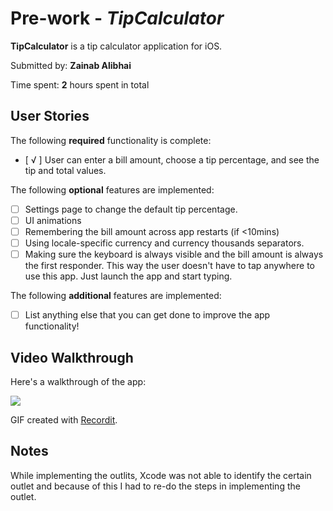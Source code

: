 # Pre-work - *TipCalculator*

**TipCalculator** is a tip calculator application for iOS.

Submitted by: **Zainab Alibhai**

Time spent: **2** hours spent in total

## User Stories

The following **required** functionality is complete:

* [ √ ] User can enter a bill amount, choose a tip percentage, and see the tip and total values.

The following **optional** features are implemented:
* [ ] Settings page to change the default tip percentage.
* [ ] UI animations
* [ ] Remembering the bill amount across app restarts (if <10mins)
* [ ] Using locale-specific currency and currency thousands separators.
* [ ] Making sure the keyboard is always visible and the bill amount is always the first responder. This way the user doesn't have to tap anywhere to use this app. Just launch the app and start typing.

The following **additional** features are implemented:

- [ ] List anything else that you can get done to improve the app functionality!

## Video Walkthrough 

Here's a walkthrough of the app:

<img src= http://g.recordit.co/RnWTPQqdSM.gif />

GIF created with [Recordit](http://www.Recordit.co).

## Notes

While implementing the outlits, Xcode was not able to identify the certain outlet and because of this I had to re-do the steps in implementing the outlet.
